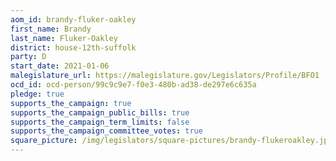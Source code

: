 ```yaml
---
aom_id: brandy-fluker-oakley
first_name: Brandy
last_name: Fluker-Oakley
district: house-12th-suffolk
party: D
start_date: 2021-01-06
malegislature_url: https://malegislature.gov/Legislators/Profile/BFO1
ocd_id: ocd-person/99c9c9e7-f0e3-480b-ad38-de297e6c635a
pledge: true
supports_the_campaign: true
supports_the_campaign_public_bills: true
supports_the_campaign_term_limits: false
supports_the_campaign_committee_votes: true
square_picture: /img/legislators/square-pictures/brandy-flukeroakley.jpeg
---
```

